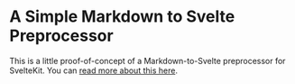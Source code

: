 # A Simple Markdown to Svelte Preprocessor

This is a little proof-of-concept of a Markdown-to-Svelte preprocessor for SvelteKit. You can [read more about this here](https://stevekinney.net/writing/svelte-markdown-preprocessor).
